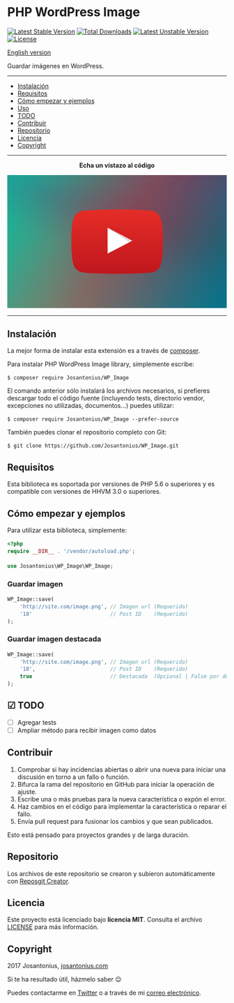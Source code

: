 # PHP WordPress Image

[![Latest Stable Version](https://poser.pugx.org/josantonius/wp_image/v/stable)](https://packagist.org/packages/josantonius/wp_image) [![Total Downloads](https://poser.pugx.org/josantonius/wp_image/downloads)](https://packagist.org/packages/josantonius/wp_image) [![Latest Unstable Version](https://poser.pugx.org/josantonius/wp_image/v/unstable)](https://packagist.org/packages/josantonius/wp_image) [![License](https://poser.pugx.org/josantonius/wp_image/license)](https://packagist.org/packages/josantonius/wp_image)

[English version](README.md)

Guardar imágenes en WordPress.

---

- [Instalación](#instalación)
- [Requisitos](#requisitos)
- [Cómo empezar y ejemplos](#cómo-empezar-y-ejemplos)
- [Uso](#uso)
- [TODO](#-todo)
- [Contribuir](#contribuir)
- [Repositorio](#repositorio)
- [Licencia](#licencia)
- [Copyright](#copyright)

---

<p align="center"><strong>Echa un vistazo al código</strong></p>

<p align="center">
  <a href="https://youtu.be/nYA7S3_cxPs" title="Echa un vistazo al código">
  	<img src="https://raw.githubusercontent.com/Josantonius/PHP-Algorithm/master/resources/youtube-thumbnail.jpg">
  </a>
</p>

---

## Instalación 

La mejor forma de instalar esta extensión es a través de [composer](http://getcomposer.org/download/).

Para instalar PHP WordPress Image library, simplemente escribe:

    $ composer require Josantonius/WP_Image

El comando anterior sólo instalará los archivos necesarios, si prefieres descargar todo el código fuente (incluyendo tests, directorio vendor, excepciones no utilizadas, documentos...) puedes utilizar:

    $ composer require Josantonius/WP_Image --prefer-source

También puedes clonar el repositorio completo con Git:

    $ git clone https://github.com/Josantonius/WP_Image.git
    
## Requisitos

Esta biblioteca es soportada por versiones de PHP 5.6 o superiores y es compatible con versiones de HHVM 3.0 o superiores.

## Cómo empezar y ejemplos

Para utilizar esta biblioteca, simplemente:

```php
<?php
require __DIR__ . '/vendor/autoload.php';

use Josantonius\WP_Image\WP_Image;
```

### Guardar imagen

```php
WP_Image::save(
	'http://site.com/image.png', // Imagen url (Requerido)
	'18'                         // Post ID    (Requerido)
);
```

### Guardar imagen destacada

```php
WP_Image::save(
	'http://site.com/image.png', // Imagen url (Requerido)
	'18',                        // Post ID    (Requerido)
	true                         // Destacada  (Opcional | False por defecto)
);
```
## ☑ TODO

- [ ] Agregar tests
- [ ] Ampliar método para recibir imagen como datos

## Contribuir
1. Comprobar si hay incidencias abiertas o abrir una nueva para iniciar una discusión en torno a un fallo o función.
1. Bifurca la rama del repositorio en GitHub para iniciar la operación de ajuste.
1. Escribe una o más pruebas para la nueva característica o expón el error.
1. Haz cambios en el código para implementar la característica o reparar el fallo.
1. Envía pull request para fusionar los cambios y que sean publicados.

Esto está pensado para proyectos grandes y de larga duración.

## Repositorio

Los archivos de este repositorio se crearon y subieron automáticamente con [Reposgit Creator](https://github.com/Josantonius/BASH-Reposgit).

## Licencia

Este proyecto está licenciado bajo **licencia MIT**. Consulta el archivo [LICENSE](LICENSE) para más información.

## Copyright

2017 Josantonius, [josantonius.com](https://josantonius.com/)

Si te ha resultado útil, házmelo saber :wink:

Puedes contactarme en [Twitter](https://twitter.com/Josantonius) o a través de mi [correo electrónico](mailto:hello@josantonius.com).
